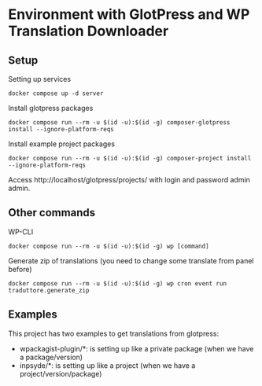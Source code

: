 # Environment with GlotPress and WP Translation Downloader

## Setup

Setting up services
```
docker compose up -d server
```

Install glotpress packages
```
docker compose run --rm -u $(id -u):$(id -g) composer-glotpress install --ignore-platform-reqs
```

Install example project packages
```
docker compose run --rm -u $(id -u):$(id -g) composer-project install --ignore-platform-reqs
```

Access http://localhost/glotpress/projects/ with login and password admin admin.

## Other commands

WP-CLI
```
docker compose run --rm -u $(id -u):$(id -g) wp [command]
```

Generate zip of translations (you need to change some translate from panel before)
```
docker compose run --rm -u $(id -u):$(id -g) wp cron event run traduttore.generate_zip
```

## Examples
This project has two examples to get translations from glotpress:

- wpackagist-plugin/*: is setting up like a private package (when we have a package/version)
- inpsyde/*: is setting up like a project (when we have a project/version/package)